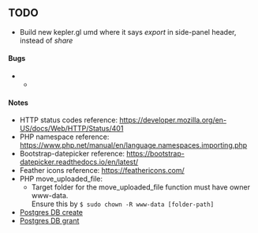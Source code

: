 ## TODO
* Build new kepler.gl umd where it says *export* in side-panel header, instead of *share*


#### Bugs
* -


#### Notes
* HTTP status codes reference: https://developer.mozilla.org/en-US/docs/Web/HTTP/Status/401
* PHP namespace reference: https://www.php.net/manual/en/language.namespaces.importing.php
* Bootstrap-datepicker reference: https://bootstrap-datepicker.readthedocs.io/en/latest/
* Feather icons reference: https://feathericons.com/
* PHP move_uploaded_file:
  * Target folder for the move_uploaded_file function must have owner www-data. <br />
    Ensure this by ``` $ sudo chown -R www-data [folder-path] ```
* [Postgres DB create](https://medium.com/coding-blocks/creating-user-database-and-adding-access-on-postgresql-8bfcd2f4a91e)
* [Postgres DB grant](https://stackoverflow.com/questions/23275656/postgresql-relation-doesnt-exist-error-when-granting-priviliges)

